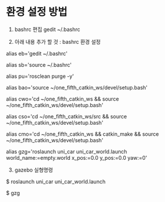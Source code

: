 # 환경 설정 방법
 
 1. bashrc 편집 
  gedit ~/.bashrc 
  
 2. 아래 내용 추가 할 것 : bashrc 환경 설정 
  
  
  alias eb='gedit ~/.bashrc'

  alias sb='source ~/.bashrc'

  alias pu='rosclean purge -y'

  alias bao='source ~/one_fifth_catkin_ws/devel/setup.bash'
  
  alias cwo='cd ~/one_fifth_catkin_ws && source ~/one_fifth_catkin_ws/devel/setup.bash'
  
  alias cso='cd ~/one_fifth_catkin_ws/src && source ~/one_fifth_catkin_ws/devel/setup.bash'
  
  alias cmo='cd ~/one_fifth_catkin_ws && catkin_make && source ~/one_fifth_catkin_ws/devel/setup.bash'
  
  alias gzg='roslaunch uni_car uni_car_world.launch world_name:=empty.world x_pos:=0.0 y_pos:=0.0 yaw:=0'
  
  3. gazebo 실형명령
  
   $ roslaunch uni_car uni_car_world.launch
   
   $ gzg
   


